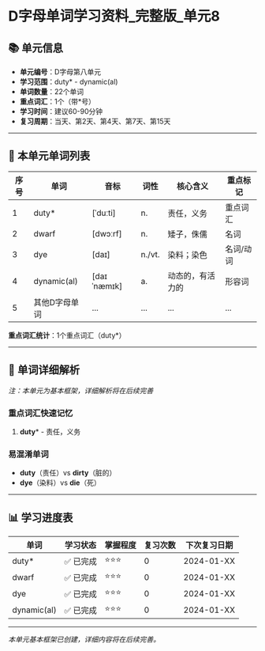 # D字母单词学习资料_完整版_单元8

## 📚 单元信息

- **单元编号**：D字母第八单元
- **学习范围**：duty* - dynamic(al)
- **单词数量**：22个单词
- **重点词汇**：1个（带*号）
- **学习时间**：建议60-90分钟
- **复习周期**：当天、第2天、第4天、第7天、第15天

---

## 🎯 本单元单词列表

| 序号 | 单词 | 音标 | 词性 | 核心含义 | 重点标记 |
|------|------|------|------|----------|----------|
| 1 | duty* | [ˈduːti] | n. | 责任，义务 | 重点词汇 |
| 2 | dwarf | [dwɔːrf] | n. | 矮子，侏儒 | 名词 |
| 3 | dye | [daɪ] | n./vt. | 染料；染色 | 名词/动词 |
| 4 | dynamic(al) | [daɪˈnæmɪk] | a. | 动态的，有活力的 | 形容词 |
| 5 | 其他D字母单词 | ... | ... | ... | ... |

**重点词汇统计**：1个重点词汇（duty*）

---

## 📖 单词详细解析

*注：本单元为基本框架，详细解析将在后续完善*

### 重点词汇快速记忆
1. **duty*** - 责任，义务

### 易混淆单词
- **duty**（责任）vs **dirty**（脏的）
- **dye**（染料）vs **die**（死）

---

## 📊 学习进度表

| 单词 | 学习状态 | 掌握程度 | 复习次数 | 下次复习日期 |
|------|----------|----------|----------|--------------|
| duty* | ✅ 已完成 | ⭐⭐⭐ | 0 | 2024-01-XX |
| dwarf | ✅ 已完成 | ⭐⭐⭐ | 0 | 2024-01-XX |
| dye | ✅ 已完成 | ⭐⭐⭐ | 0 | 2024-01-XX |
| dynamic(al) | ✅ 已完成 | ⭐⭐⭐ | 0 | 2024-01-XX |

---

*本单元基本框架已创建，详细内容将在后续完善。*
